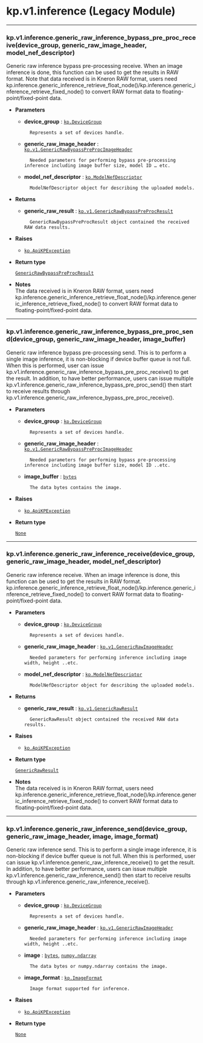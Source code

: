 # kp.v1.inference (Legacy Module)

<!-- !! processed by numpydoc !! -->

---
 
### kp.v1.inference.generic_raw_inference_bypass_pre_proc_receive(device_group, generic_raw_image_header, model_nef_descriptor)
Generic raw inference bypass pre-processing receive.
When an image inference is done, this function can be used to get the results in RAW format.
Note that data received is in Kneron RAW format, users need
kp.inference.generic_inference_retrieve_float_node()/kp.inference.generic_inference_retrieve_fixed_node() to
convert RAW format data to floating-point/fixed-point data.


* **Parameters**

    * **device_group** : [`kp.DeviceGroup`](../value.md#kp.DeviceGroup)

            Represents a set of devices handle.

    * **generic_raw_image_header** : [`kp.v1.GenericRawBypassPreProcImageHeader`](value.md#kp.v1.GenericRawBypassPreProcImageHeader)

            Needed parameters for performing bypass pre-processing inference including image buffer size, model ID … etc.

    * **model_nef_descriptor** : [`kp.ModelNefDescriptor`](../value.md#kp.ModelNefDescriptor)

            ModelNefDescriptor object for describing the uploaded models.



* **Returns**

    * **generic_raw_result** : [`kp.v1.GenericRawBypassPreProcResult`](value.md#kp.v1.GenericRawBypassPreProcResult)

            GenericRawBypassPreProcResult object contained the received RAW data results.



* **Raises**

    * [`kp.ApiKPException`](../exception.md#kp.ApiKPException)



* **Return type**

    [`GenericRawBypassPreProcResult`](value.md#kp.v1.GenericRawBypassPreProcResult)


* **Notes**  
The data received is in Kneron RAW format, users need
kp.inference.generic_inference_retrieve_float_node()/kp.inference.generic_inference_retrieve_fixed_node() to
convert RAW format data to floating-point/fixed-point data.

<!-- !! processed by numpydoc !! -->

---
 
### kp.v1.inference.generic_raw_inference_bypass_pre_proc_send(device_group, generic_raw_image_header, image_buffer)
Generic raw inference bypass pre-processing send.
This is to perform a single image inference, it is non-blocking if device buffer queue is not full. When this
is performed, user can issue kp.v1.inference.generic_raw_inference_bypass_pre_proc_receive() to get the result.
In addition, to have better performance, users can issue multiple
kp.v1.inference.generic_raw_inference_bypass_pre_proc_send() then start to receive results through
kp.v1.inference.generic_raw_inference_bypass_pre_proc_receive().


* **Parameters**

    * **device_group** : [`kp.DeviceGroup`](../value.md#kp.DeviceGroup)

            Represents a set of devices handle.

    * **generic_raw_image_header** : [`kp.v1.GenericRawBypassPreProcImageHeader`](value.md#kp.v1.GenericRawBypassPreProcImageHeader)

            Needed parameters for performing bypass pre-processing inference including image buffer size, model ID ..etc.

    * **image_buffer** : [`bytes`](https://docs.python.org/3/library/stdtypes.html#bytes)

            The data bytes contains the image.



* **Raises**

    * [`kp.ApiKPException`](../exception.md#kp.ApiKPException)



* **Return type**

    [`None`](https://docs.python.org/3/library/constants.html#None)


<!-- !! processed by numpydoc !! -->

---
 
### kp.v1.inference.generic_raw_inference_receive(device_group, generic_raw_image_header, model_nef_descriptor)
Generic raw inference receive.
When an image inference is done, this function can be used to get the results in RAW format.
kp.inference.generic_inference_retrieve_float_node()/kp.inference.generic_inference_retrieve_fixed_node() to
convert RAW format data to floating-point/fixed-point data.


* **Parameters**

    * **device_group** : [`kp.DeviceGroup`](../value.md#kp.DeviceGroup)

            Represents a set of devices handle.

    * **generic_raw_image_header** : [`kp.v1.GenericRawImageHeader`](value.md#kp.v1.GenericRawImageHeader)

            Needed parameters for performing inference including image width, height ..etc.

    * **model_nef_descriptor** : [`kp.ModelNefDescriptor`](../value.md#kp.ModelNefDescriptor)

            ModelNefDescriptor object for describing the uploaded models.



* **Returns**

    * **generic_raw_result** : [`kp.v1.GenericRawResult`](value.md#kp.v1.GenericRawResult)

            GenericRawResult object contained the received RAW data results.



* **Raises**

    * [`kp.ApiKPException`](../exception.md#kp.ApiKPException)



* **Return type**

    [`GenericRawResult`](value.md#kp.v1.GenericRawResult)


* **Notes**  
The data received is in Kneron RAW format, users need
kp.inference.generic_inference_retrieve_float_node()/kp.inference.generic_inference_retrieve_fixed_node() to
convert RAW format data to floating-point/fixed-point data.

<!-- !! processed by numpydoc !! -->

---
 
### kp.v1.inference.generic_raw_inference_send(device_group, generic_raw_image_header, image, image_format)
Generic raw inference send.
This is to perform a single image inference, it is non-blocking if device buffer queue is not full.
When this is performed, user can issue kp.v1.inference.generic_raw_inference_receive() to get the result.
In addition, to have better performance, users can issue multiple kp.v1.inference.generic_raw_inference_send() then
start to receive results through kp.v1.inference.generic_raw_inference_receive().


* **Parameters**

    * **device_group** : [`kp.DeviceGroup`](../value.md#kp.DeviceGroup)

            Represents a set of devices handle.

    * **generic_raw_image_header** : [`kp.v1.GenericRawImageHeader`](value.md#kp.v1.GenericRawImageHeader)

            Needed parameters for performing inference including image width, height ..etc.

    * **image** : [`bytes`](https://docs.python.org/3/library/stdtypes.html#bytes), [`numpy.ndarray`](https://numpy.org/doc/stable/reference/generated/numpy.ndarray.html#numpy.ndarray)

            The data bytes or numpy.ndarray contains the image.

    * **image_format** : [`kp.ImageFormat`](../enum.md#kp.ImageFormat)

            Image format supported for inference.



* **Raises**

    * [`kp.ApiKPException`](../exception.md#kp.ApiKPException)



* **Return type**

    [`None`](https://docs.python.org/3/library/constants.html#None)


<!-- !! processed by numpydoc !! -->
